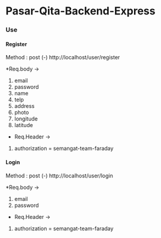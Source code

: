 # Pasar-Qita-Backend-Express
### Use
#### Register
Method : post
(-) http://localhost/user/register

*Req.body ->
1. email
2. password
3. name
4. telp
5. address
6. photo
7. longitude
8. latitude
* Req.Header ->
1. authorization = semangat-team-faraday

#### Login
Method : post
(-) http://localhost/user/login

*Req.body ->
1. email
2. password

* Req.Header ->
1. authorization = semangat-team-faraday
